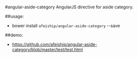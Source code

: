 #angular-aside-category
AngularJS directive for aside category.

##usage:
+ bower install `afeiship/angular-aside-category` --save

##demo:
+ https://github.com/afeiship/angular-aside-category/blob/master/test/test.html
